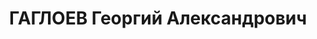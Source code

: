 ---
title: ГАГЛОЕВ Георгий Александрович
description: 'Председатель Цхинвальского горсовета, репрессирован. В прошлом делегат
  IV cъезда РСДРП, министр в грузинском правительстве Жордания

  На втором съезде Юго-Осетинского народа председателем Юго-Осетинского Национального
  Совета был избран меньшевик Георгий Гаглоев. Он входил в состав Национального Совета
  Грузии, который был преобразован в парламент этой страны.'
---